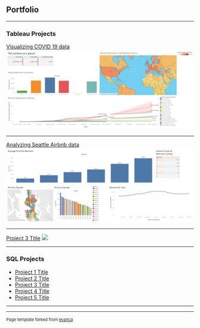 ## Portfolio

---

### Tableau Projects 

[Visualizing COVID 19 data](/sample_page)
<img src="images/covid-19 data.png?raw=true"/>

---
[Analyzing Seattle Airbnb data](/pdf/sample_presentation.pdf)
<img src="images/Seattle data.png?raw=true"/>

---
[Project 3 Title](http://example.com/)
<img src="images/dummy_thumbnail.jpg?raw=true"/>

---

### SQL Projects

- [Project 1 Title](http://example.com/)
- [Project 2 Title](http://example.com/)
- [Project 3 Title](http://example.com/)
- [Project 4 Title](http://example.com/)
- [Project 5 Title](http://example.com/)

---




---
<p style="font-size:11px">Page template forked from <a href="https://github.com/evanca/quick-portfolio">evanca</a></p>
<!-- Remove above link if you don't want to attibute -->
